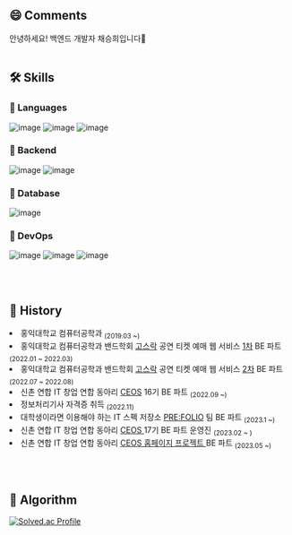 <!--
**chaeshee0908/chaeshee0908** is a ✨ _special_ ✨ repository because its `README.md` (this file) appears on your GitHub profile.

Here are some ideas to get you started:

- 🔭 I’m currently working on ...
- 🌱 I’m currently learning ...
- 👯 I’m looking to collaborate on ...
- 🤔 I’m looking for help with ...
- 💬 Ask me about ...
- 📫 How to reach me: ...
- 😄 Pronouns: ...
- ⚡ Fun fact: ...
-->
## 😄 Comments
안녕하세요! 백엔드 개발자 채승희입니다👋
<br><br>

## 🛠 Skills 

### 📌 Languages
  ![image](https://img.shields.io/badge/Java-007396?style=flat-square&logo=java&logoColor=white)
  ![image](https://img.shields.io/badge/TypeScript-007ACC?style=flat-square&logo=typescript&logoColor=white)
  ![image](https://img.shields.io/badge/Python-3776AB?style=flat-square&logo=python&logoColor=white)
  
### 📌 Backend
  ![image](https://img.shields.io/badge/Spring-6DB33F?style=flat-square&logo=spring&logoColor=white)
  ![image](https://img.shields.io/badge/SpringBoot-6DB33F?style=flat-square&logo=springboot&logoColor=white)

### 📌 Database
  ![image](https://img.shields.io/badge/MySQL-005C84?style=flat-square&logo=mysql&logoColor=white)
 
### 📌 DevOps
  ![image](https://img.shields.io/badge/Docker-2496ED?style=flat-square&logo=Docker&logoColor=white)
  ![image](https://img.shields.io/badge/Amazon&nbsp;AWS-333664?style=flat-square&logo=amazon-aws&logoColor=white)
  ![image](https://img.shields.io/badge/GitHub&nbsp;Actions-2088FF?style=flat-square&logo=GitHub-Actions&logoColor=white)


<br></br>

## 📆 History
<li>홍익대학교 컴퓨터공학과 <sub>(2019.03 ~)</sub></li>
<li>홍익대학교 컴퓨터공학과 밴드학회 <a href="https://github.com/Gosrock">고스락</a> 공연 티켓 예매 웹 서비스 <a href="https://github.com/Gosrock/Ticket-Backend-21th">1차</a> BE 파트 <sub>(2022.01 ~ 2022.03)</sub></li>
<li>홍익대학교 컴퓨터공학과 밴드학회 <a href="https://github.com/Gosrock">고스락</a> 공연 티켓 예매 웹 서비스 <a href="https://github.com/Gosrock/Ticket-Backend-22th">2차</a> BE 파트 <sub>(2022.07 ~ 2022.08)</sub></li>
<li>신촌 연합 IT 창업 연합 동아리 <a href="https://github.com/CEOS-Developers">CEOS</a> 16기 BE 파트 <sub>(2022.09 ~)</sub></li>
<li>정보처리기사 자격증 취득 <sub>(2022.11)</sub></li>
<li>대학생이라면 이용해야 하는 IT 스펙 저장소 <a href="https://github.com/Pre-folio">PRE:FOLIO</a> 팀 BE 파트 <sub>(2023.1 ~)</sub></li>
<li>신촌 연합 IT 창업 연합 동아리 <a href="https://github.com/CEOS-Developers">CEOS </a> 17기 BE 파트 운영진 <sub>(2023.02 ~ )</sub></li>
<li>신촌 연합 IT 창업 연합 동아리 <a href="https://github.com/CEOS-Developers/CEOS-BE">CEOS 홈페이지 프로젝트 </a> BE 파트 <sub>(2023.05 ~)</sub></li>

<br></br>

## 📙 Algorithm

[![Solved.ac Profile](http://mazassumnida.wtf/api/v2/generate_badge?boj=chaeshee0908)](https://solved.ac/chaeshee0908/)
